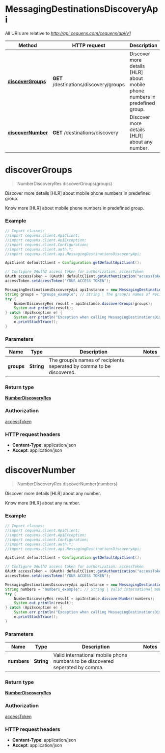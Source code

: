 # MessagingDestinationsDiscoveryApi

All URIs are relative to *http://api.cequens.com/cequens/api/v1*

Method | HTTP request | Description
------------- | ------------- | -------------
[**discoverGroups**](MessagingDestinationsDiscoveryApi.md#discoverGroups) | **GET** /destinations/discovery/groups | Discover more details [HLR] about mobile phone numbers in predefined group.
[**discoverNumber**](MessagingDestinationsDiscoveryApi.md#discoverNumber) | **GET** /destinations/discovery | Discover more details [HLR] about any number.


<a name="discoverGroups"></a>
# **discoverGroups**
> NumberDiscoveryRes discoverGroups(groups)

Discover more details [HLR] about mobile phone numbers in predefined group.

Know more [HLR] about mobile phone numbers in predefined group.

### Example
```java
// Import classes:
//import cequens.client.ApiClient;
//import cequens.client.ApiException;
//import cequens.client.Configuration;
//import cequens.client.auth.*;
//import cequens.client.api.MessagingDestinationsDiscoveryApi;

ApiClient defaultClient = Configuration.getDefaultApiClient();

// Configure OAuth2 access token for authorization: accessToken
OAuth accessToken = (OAuth) defaultClient.getAuthentication("accessToken");
accessToken.setAccessToken("YOUR ACCESS TOKEN");

MessagingDestinationsDiscoveryApi apiInstance = new MessagingDestinationsDiscoveryApi();
String groups = "groups_example"; // String | The group/s names of recipients seperated by comma to be discovered.
try {
    NumberDiscoveryRes result = apiInstance.discoverGroups(groups);
    System.out.println(result);
} catch (ApiException e) {
    System.err.println("Exception when calling MessagingDestinationsDiscoveryApi#discoverGroups");
    e.printStackTrace();
}
```

### Parameters

Name | Type | Description  | Notes
------------- | ------------- | ------------- | -------------
 **groups** | **String**| The group/s names of recipients seperated by comma to be discovered. |

### Return type

[**NumberDiscoveryRes**](NumberDiscoveryRes.md)

### Authorization

[accessToken](../README.md#accessToken)

### HTTP request headers

 - **Content-Type**: application/json
 - **Accept**: application/json

<a name="discoverNumber"></a>
# **discoverNumber**
> NumberDiscoveryRes discoverNumber(numbers)

Discover more details [HLR] about any number.

Know more [HLR] about any number.

### Example
```java
// Import classes:
//import cequens.client.ApiClient;
//import cequens.client.ApiException;
//import cequens.client.Configuration;
//import cequens.client.auth.*;
//import cequens.client.api.MessagingDestinationsDiscoveryApi;

ApiClient defaultClient = Configuration.getDefaultApiClient();

// Configure OAuth2 access token for authorization: accessToken
OAuth accessToken = (OAuth) defaultClient.getAuthentication("accessToken");
accessToken.setAccessToken("YOUR ACCESS TOKEN");

MessagingDestinationsDiscoveryApi apiInstance = new MessagingDestinationsDiscoveryApi();
String numbers = "numbers_example"; // String | Valid international mobile phone numbers to be discovered seperated by comma.
try {
    NumberDiscoveryRes result = apiInstance.discoverNumber(numbers);
    System.out.println(result);
} catch (ApiException e) {
    System.err.println("Exception when calling MessagingDestinationsDiscoveryApi#discoverNumber");
    e.printStackTrace();
}
```

### Parameters

Name | Type | Description  | Notes
------------- | ------------- | ------------- | -------------
 **numbers** | **String**| Valid international mobile phone numbers to be discovered seperated by comma. |

### Return type

[**NumberDiscoveryRes**](NumberDiscoveryRes.md)

### Authorization

[accessToken](../README.md#accessToken)

### HTTP request headers

 - **Content-Type**: application/json
 - **Accept**: application/json

